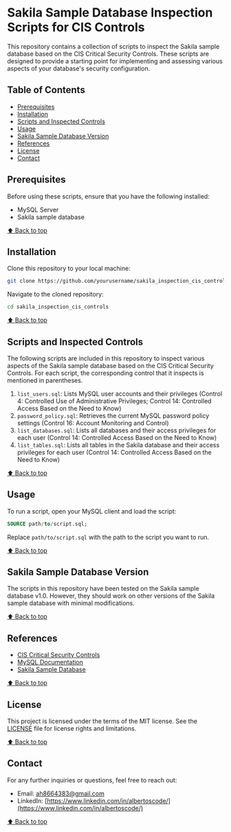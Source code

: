 # Sakila Sample Database Inspection Scripts for CIS Controls

This repository contains a collection of scripts to inspect the Sakila sample database based on the CIS Critical Security Controls. These scripts are designed to provide a starting point for implementing and assessing various aspects of your database's security configuration.

## Table of Contents

- [Prerequisites](#prerequisites)
- [Installation](#installation)
- [Scripts and Inspected Controls](#scripts-and-inspected-controls)
- [Usage](#usage)
- [Sakila Sample Database Version](#sakila-sample-database-version)
- [References](#references)
- [License](#license)
- [Contact](#contact)

## Prerequisites

Before using these scripts, ensure that you have the following installed:

- MySQL Server
- Sakila sample database

[⬆️ Back to top](#sakila-sample-database-inspection-scripts-for-cis-controls)

## Installation

Clone this repository to your local machine:

```bash
git clone https://github.com/yourusername/sakila_inspection_cis_controls.git
```

Navigate to the cloned repository:

```bash
cd sakila_inspection_cis_controls
```

[⬆️ Back to top](#sakila-sample-database-inspection-scripts-for-cis-controls)

## Scripts and Inspected Controls

The following scripts are included in this repository to inspect various aspects of the Sakila sample database based on the CIS Critical Security Controls. For each script, the corresponding control that it inspects is mentioned in parentheses.

1. `list_users.sql`: Lists MySQL user accounts and their privileges (Control 4: Controlled Use of Administrative Privileges; Control 14: Controlled Access Based on the Need to Know)
2. `password_policy.sql`: Retrieves the current MySQL password policy settings (Control 16: Account Monitoring and Control)
3. `list_databases.sql`: Lists all databases and their access privileges for each user (Control 14: Controlled Access Based on the Need to Know)
4. `list_tables.sql`: Lists all tables in the Sakila database and their access privileges for each user (Control 14: Controlled Access Based on the Need to Know)

[⬆️ Back to top](#sakila-sample-database-inspection-scripts-for-cis-controls)

## Usage

To run a script, open your MySQL client and load the script:

```sql
SOURCE path/to/script.sql;
```

Replace `path/to/script.sql` with the path to the script you want to run.

[⬆️ Back to top](#sakila-sample-database-inspection-scripts-for-cis-controls)

## Sakila Sample Database Version

The scripts in this repository have been tested on the Sakila sample database v1.0. However, they should work on other versions of the Sakila sample database with minimal modifications.

[⬆️ Back to top](#sakila-sample-database-inspection-scripts-for-cis-controls)

## References

- [CIS Critical Security Controls](https://www.cisecurity.org/controls/cis-controls-list/)
- [MySQL Documentation](https://dev.mysql.com/doc/)
- [Sakila Sample Database](https://dev.mysql.com/doc/sakila/en/)

[⬆️ Back to top](#sakila-sample-database-inspection-scripts-for-cis-controls)

## License

This project is licensed under the terms of the MIT license. See the [LICENSE](License.txt) file for license rights and limitations.

[⬆️ Back to top](#sakila-sample-database-inspection-scripts-for-cis-controls)

## Contact

For any further inquiries or questions, feel free to reach out:

- Email: [ah8664383@gmail.com](ah8664383@gmail.com)
- LinkedIn: [https://www.linkedin.com/in/albertoscode/](https://www.linkedin.com/in/albertoscode/)

[⬆️ Back to top](#sakila-sample-database-inspection-scripts-for-cis-controls)
